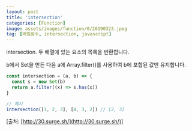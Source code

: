 ```yaml
---
layout: post
title: 'intersection'
categories: [Function]
image: assets/images/function/0/20190323.jpeg
tag: [매일함수, intersection, javascript]
---
```


intersection. 두 배열에 있는 요소의 목록을 반환합니다.

b에서 Set을 만든 다음 a에 Array.filter()를 사용하여 b에 포합된 값만 유지합니다.

```javascript
const intersection = (a, b) => {
  const s = new Set(b)
  return a.filter((x) => s.has(x))
}

// 예시
intersection([1, 2, 3], [4, 3, 2]) // [2, 3]
```

[출처: [http://30.surge.sh/](http://30.surge.sh/)]
